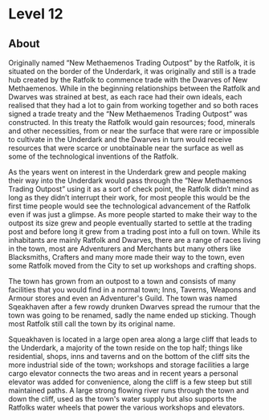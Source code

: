 # Level 12

## About
Originally named “New Methaemenos Trading Outpost” by the Ratfolk, it is situated on the border of the Underdark, it was originally and still is a trade hub created by the Ratfolk to commence trade with the Dwarves of New Methaemenos. While in the beginning relationships between the Ratfolk and Dwarves was strained at best, as each race had their own ideals, each realised that they had a lot to gain from working together and so both races signed a trade treaty and the “New Methaemenos Trading Outpost” was constructed. In this treaty the Ratfolk would gain resources; food, minerals and other necessities, from or near the surface that were rare or impossible to cultivate in the Underdark and the Dwarves in turn would receive resources that were scarce or unobtainable near the surface as well as some of the technological inventions of the Ratfolk.

As the years went on interest in the Underdark grew and people making their way into the Underdark would pass through the “New Methaemenos Trading Outpost” using it as a sort of check point, the Ratfolk didn’t mind as long as they didn’t interrupt their work, for most people this would be the first time people would see the technological advancement of the Ratfolk even if was just a glimpse. As more people started to make their way to the outpost its size grew and people eventually started to settle at the trading post and before long it grew from a trading post into a full on town. While its inhabitants are mainly Ratfolk and Dwarves, there are a range of races living in the town, most are Adventurers and Merchants but many others like Blacksmiths, Crafters and many more made their way to the town, even some Ratfolk moved from the City to set up workshops and crafting shops.

The town has grown from an outpost to a town and consists of many facilities that you would find in a normal town; Inns, Taverns, Weapons and Armour stores and even an Adventurer's Guild. The town was named Sqeakhaven after a few rowdy drunken Dwarves spread the rumour that the town was going to be renamed, sadly the name ended up sticking. Though most Ratfolk still call the town by its original name.

Squeakhaven is located in a large open area along a large cliff that leads to the Underdark, a majority of the town reside on the top half; things like residential, shops, inns and taverns and on the bottom of the cliff sits the more industrial side of the town; workshops and storage facilities a large cargo elevator connects the two areas and in recent years a personal elevator was added for convenience, along the cliff is a few steep but still maintained paths. A large strong flowing river runs through the town and down the cliff, used as the town's water supply but also supports the Ratfolks water wheels that power the various workshops and elevators.
